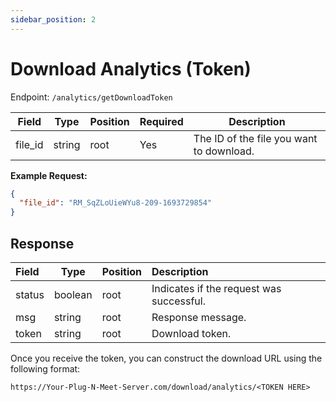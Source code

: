 ```yaml
---
sidebar_position: 2
---
```


# Download Analytics (Token)

Endpoint: `/analytics/getDownloadToken`

| Field   | Type   | Position | Required | Description                       |
| ------- | ------ | -------- | :------- | --------------------------------- |
| file_id | string | root     | Yes      | The ID of the file you want to download. |

**Example Request:**

```json
{
  "file_id": "RM_SqZLoUieWYu8-209-1693729854"
}
```

## Response

| Field  | Type    | Position | Description                |
| :----- | ------- | -------- | :------------------------- |
| status | boolean | root     | Indicates if the request was successful. |
| msg    | string  | root     | Response message.          |
| token  | string  | root     | Download token.            |

Once you receive the token, you can construct the download URL using the following format:
```
https://Your-Plug-N-Meet-Server.com/download/analytics/<TOKEN HERE>
```
